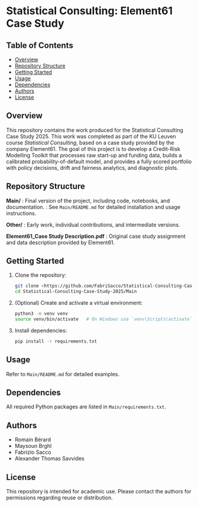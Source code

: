 # Statistical Consulting: Element61 Case Study

## Table of Contents
- [Overview](#overview)
- [Repository Structure](#repository-structure)
- [Getting Started](#getting-started)
- [Usage](#usage)
- [Dependencies](#dependencies)
- [Authors](#authors)
- [License](#license)

## Overview
This repository contains the work produced for the Statistical Consulting Case Study 2025. This work was completed as part of the KU Leuven course *Statistical Consulting*, based on a case study provided by the company Element61. The goal of this project is to develop a Credit-Risk Modelling Toolkit that processes raw start-up and funding data, builds a calibrated probability-of-default model, and provides a fully scored portfolio with policy decisions, drift and fairness analytics, and diagnostic plots.

## Repository Structure
**Main/**
: Final version of the project, including code, notebooks, and documentation.
: See `Main/README.md` for detailed installation and usage instructions.

**Other/**
: Early work, individual contributions, and intermediate versions.

**Element61_Case Study Description.pdf**
: Original case study assignment and data description provided by Element61.

## Getting Started
1. Clone the repository:
   ```bash
   git clone <https://github.com/FabriSacco/Statistical-Consulting-Case-Study-2025>
   cd Statistical-Consulting-Case-Study-2025/Main
   ```
2. (Optional) Create and activate a virtual environment:
   ```bash
   python3 -m venv venv
   source venv/bin/activate   # On Windows use `venv\Scripts\activate`
   ```
3. Install dependencies:
   ```bash
   pip install -r requirements.txt
   ```

## Usage
Refer to `Main/README.md` for detailed examples.

## Dependencies
All required Python packages are listed in `Main/requirements.txt`.

## Authors
- Romain Bérard
- Maysoun Brghl
- Fabrizio Sacco
- Alexander Thomas Savvides

## License
This repository is intended for academic use. Please contact the authors for permissions regarding reuse or distribution.
